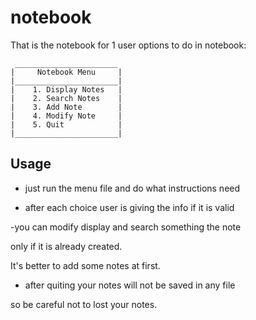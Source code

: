 # notebook
That is the notebook for 1 user
options to do in notebook:

     _______________________
    |     Notebook Menu     |
    |_______________________|  
    |    1. Display Notes   |
    |    2. Search Notes    |
    |    3. Add Note        | 
    |    4. Modify Note     |
    |    5. Quit            |
    |_______________________| 

## Usage
- just run the menu file and do what instructions need

- after each choice user is giving the info if it is valid

-you can modify display and search something the note

only if it is already created. 

It's better to add some notes at first.

- after quiting your notes will not be saved in any file

so be careful not to lost your notes.

